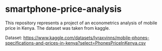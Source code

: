 # smartphone-price-analysis

This repository represents a project of an econometrics analysis of mobile price in Kenya. The dataset was taken from kaggle.

Dataset: https://www.kaggle.com/datasets/lyraxvinns/mobile-phones-specifications-and-prices-in-kenya?select=PhonesPriceInKenya.csv
